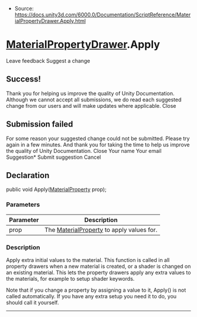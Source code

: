 * Source: https://docs.unity3d.com/6000.0/Documentation/ScriptReference/MaterialPropertyDrawer.Apply.html

#  [MaterialPropertyDrawer](https://docs.unity3d.com/6000.0/Documentation/ScriptReference/MaterialPropertyDrawer.html).Apply
Leave feedback
Suggest a change
## Success!
Thank you for helping us improve the quality of Unity Documentation. Although we cannot accept all submissions, we do read each suggested change from our users and will make updates where applicable.
Close
## Submission failed
For some reason your suggested change could not be submitted. Please <a>try again</a> in a few minutes. And thank you for taking the time to help us improve the quality of Unity Documentation.
Close
Your name Your email Suggestion* Submit suggestion
Cancel
## Declaration
public void Apply([MaterialProperty](https://docs.unity3d.com/6000.0/Documentation/ScriptReference/MaterialProperty.html) prop); 
### Parameters
Parameter | Description  
---|---  
prop | The [MaterialProperty](https://docs.unity3d.com/6000.0/Documentation/ScriptReference/MaterialProperty.html) to apply values for.  
### Description
Apply extra initial values to the material.
This function is called in all property drawers when a new material is created, or a shader is changed on an existing material. This lets the property drawers apply any extra values to the materials, for example to setup shader keywords.  
  
Note that if you change a property by assigning a value to it, Apply() is not called automatically. If you have any extra setup you need it to do, you should call it yourself.
* * *
